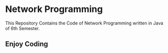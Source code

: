 # Network Programming
 This Repository Contains the Code of Network Programming written in Java of 6th Semester.

## Enjoy Coding 